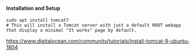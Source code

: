 #### Installation and Setup

```shell
sudo apt install tomcat7
# This will install a Tomcat server with just a default ROOT webapp that display a minimal "It works" page by default.
```



https://www.digitalocean.com/community/tutorials/install-tomcat-9-ubuntu-1804



